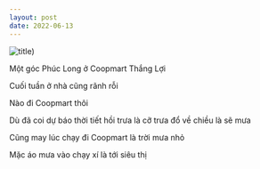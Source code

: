 ```yaml
---
layout: post
date: 2022-06-13
---
```

![title)](https://picsum.photos/1000/600)

Một góc Phúc Long ở Coopmart Thắng Lợi

 Cuối tuần ở nhà cũng rãnh rỗi

Nào đi Coopmart thôi

Dù đã coi dự báo thời tiết hồi trưa là cỡ trưa đổ về chiều là sẽ mưa

Cũng may lúc chạy đi Coopmart là trời mưa nhỏ 

Mặc áo mưa vào chạy xí là tới siêu thị

